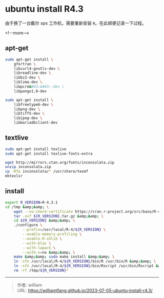 # ubuntu install R4.3


由于换了一台戴尔 xps 工作机，需要重新安装 `R`。在此顺便记录一下过程。

&lt;!--more--&gt;

## apt-get

```bash
sudo apt-get install \
    gfortran \
    libcurl4-gnutls-dev \
    libreadline-dev \
    libbz2-dev \
    liblzma-dev \
    libpcre&#43;&#43;-dev \
    libpango1.0-dev

sudo apt-get install \
    libfreetype6-dev \
    libpng-dev \
    libtiff5-dev \
    libjpeg-dev \
    libmariadbclient-dev
```

## textlive

```bash
sudo apt-get install texlive
sudo apt-get install texlive-fonts-extra

wget http://mirrors.ctan.org/fonts/inconsolata.zip
unzip inconsolata.zip
cp -Rfp inconsolata/* /usr/share/texmf
mktexlsr
```

## install

```bash
export R_VERSION=R-4.3.1
cd /tmp &amp;&amp; \
    wget --no-check-certificate https://cran.r-project.org/src/base/R-4/${R_VERSION}.tar.gz &amp;&amp; \
    tar -xvf ${R_VERSION}.tar.gz &amp;&amp; \
    cd ${R_VERSION} &amp;&amp; \
    ./configure \
        --prefix=/usr/local/R-4/${R_VERSION} \
        --enable-memory-profiling \
        --enable-R-shlib \
        --with-blas \
        --with-lapack \
        --with-x=no &amp;&amp; \
    make &amp;&amp; sudo make install &amp;&amp; \
    ln -sfn /usr/local/R-4/${R_VERSION}/bin/R /usr/bin/R &amp;&amp; \
    ln -sfn /usr/local/R-4/${R_VERSION}/bin/Rscript /usr/bin/Rscript &amp;&amp; \
    rm -rf /tmp/${R_VERSION}*
```


---

> 作者: william  
> URL: https://williamlfang.github.io/2023-07-05-ubuntu-install-r4.3/  


